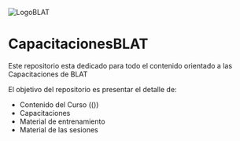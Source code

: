 
![LogoBLAT](Imagenes/IconoBlat.jpg)

# CapacitacionesBLAT
Este repositorio esta dedicado para todo el contenido orientado a las Capacitaciones de BLAT

El objetivo del repositorio es presentar el detalle de:

- Contenido del Curso (())
- Capacitaciones
- Material de entrenamiento
- Material de las sesiones
